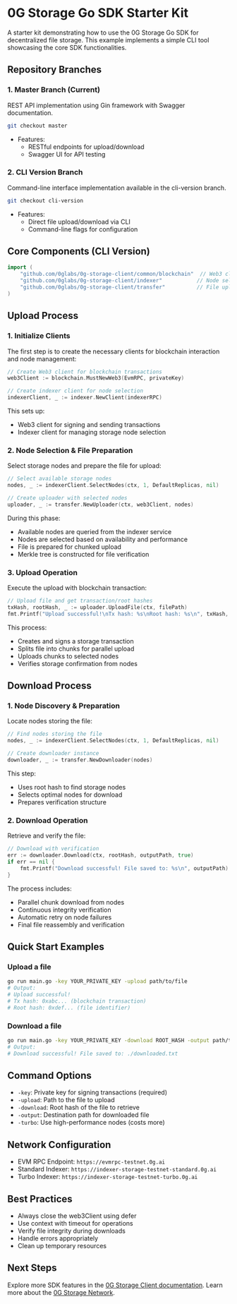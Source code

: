 # 0G Storage Go SDK Starter Kit

A starter kit demonstrating how to use the 0G Storage Go SDK for decentralized file storage. This example implements a simple CLI tool showcasing the core SDK functionalities.

## Repository Branches

### 1. Master Branch (Current)
REST API implementation using Gin framework with Swagger documentation.
```bash
git checkout master
```

- Features:
  - RESTful endpoints for upload/download
  - Swagger UI for API testing

### 2. CLI Version Branch
Command-line interface implementation available in the cli-version branch.
```bash
git checkout cli-version
```

- Features:
  - Direct file upload/download via CLI
  - Command-line flags for configuration

## Core Components (CLI Version)
```go
import (
    "github.com/0glabs/0g-storage-client/common/blockchain"  // Web3 client wrapper
    "github.com/0glabs/0g-storage-client/indexer"           // Node selection and management
    "github.com/0glabs/0g-storage-client/transfer"          // File upload/download operations
)
```

## Upload Process

### 1. Initialize Clients
The first step is to create the necessary clients for blockchain interaction and node management:
```go
// Create Web3 client for blockchain transactions
web3Client := blockchain.MustNewWeb3(EvmRPC, privateKey)

// Create indexer client for node selection
indexerClient, _ := indexer.NewClient(indexerRPC)
```
This sets up:
- Web3 client for signing and sending transactions
- Indexer client for managing storage node selection

### 2. Node Selection & File Preparation
Select storage nodes and prepare the file for upload:
```go
// Select available storage nodes
nodes, _ := indexerClient.SelectNodes(ctx, 1, DefaultReplicas, nil)

// Create uploader with selected nodes
uploader, _ := transfer.NewUploader(ctx, web3Client, nodes)
```
During this phase:
- Available nodes are queried from the indexer service
- Nodes are selected based on availability and performance
- File is prepared for chunked upload
- Merkle tree is constructed for file verification

### 3. Upload Operation
Execute the upload with blockchain transaction:
```go
// Upload file and get transaction/root hashes
txHash, rootHash, _ := uploader.UploadFile(ctx, filePath)
fmt.Printf("Upload successful!\nTx hash: %s\nRoot hash: %s\n", txHash, rootHash)
```
This process:
- Creates and signs a storage transaction
- Splits file into chunks for parallel upload
- Uploads chunks to selected nodes
- Verifies storage confirmation from nodes

## Download Process

### 1. Node Discovery & Preparation
Locate nodes storing the file:
```go
// Find nodes storing the file
nodes, _ := indexerClient.SelectNodes(ctx, 1, DefaultReplicas, nil)

// Create downloader instance
downloader, _ := transfer.NewDownloader(nodes)
```
This step:
- Uses root hash to find storage nodes
- Selects optimal nodes for download
- Prepares verification structure

### 2. Download Operation
Retrieve and verify the file:
```go
// Download with verification
err := downloader.Download(ctx, rootHash, outputPath, true)
if err == nil {
    fmt.Printf("Download successful! File saved to: %s\n", outputPath)
}
```
The process includes:
- Parallel chunk download from nodes
- Continuous integrity verification
- Automatic retry on node failures
- Final file reassembly and verification

## Quick Start Examples

### Upload a file
```bash
go run main.go -key YOUR_PRIVATE_KEY -upload path/to/file
# Output:
# Upload successful!
# Tx hash: 0xabc... (blockchain transaction)
# Root hash: 0xdef... (file identifier)
```

### Download a file
```bash
go run main.go -key YOUR_PRIVATE_KEY -download ROOT_HASH -output path/to/save
# Output:
# Download successful! File saved to: ./downloaded.txt
```

## Command Options
- `-key`: Private key for signing transactions (required)
- `-upload`: Path to the file to upload
- `-download`: Root hash of the file to retrieve
- `-output`: Destination path for downloaded file
- `-turbo`: Use high-performance nodes (costs more)

## Network Configuration
- EVM RPC Endpoint: `https://evmrpc-testnet.0g.ai`
- Standard Indexer: `https://indexer-storage-testnet-standard.0g.ai`
- Turbo Indexer: `https://indexer-storage-testnet-turbo.0g.ai`

## Best Practices
- Always close the web3Client using defer
- Use context with timeout for operations
- Verify file integrity during downloads
- Handle errors appropriately
- Clean up temporary resources

## Next Steps
Explore more SDK features in the [0G Storage Client documentation](https://github.com/0glabs/0g-storage-client). Learn more about the [0G Storage Network](https://docs.0g.ai/0g-storage).